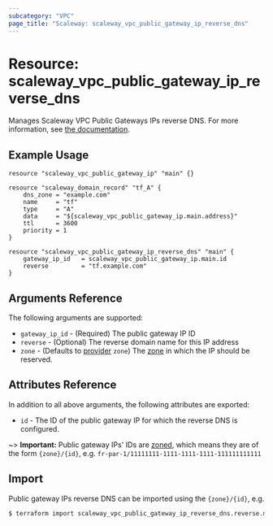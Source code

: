 ```yaml
---
subcategory: "VPC"
page_title: "Scaleway: scaleway_vpc_public_gateway_ip_reverse_dns"
---
```


# Resource: scaleway_vpc_public_gateway_ip_reverse_dns

Manages Scaleway VPC Public Gateways IPs reverse DNS.
For more information, see [the documentation](https://developers.scaleway.com/en/products/vpc-gw/api/v1/#ips-268151).

## Example Usage

```hcl
resource "scaleway_vpc_public_gateway_ip" "main" {}

resource "scaleway_domain_record" "tf_A" {
    dns_zone = "example.com"
    name     = "tf"
    type     = "A"
    data     = "${scaleway_vpc_public_gateway_ip.main.address}"
    ttl      = 3600
    priority = 1
}

resource "scaleway_vpc_public_gateway_ip_reverse_dns" "main" {
    gateway_ip_id   = scaleway_vpc_public_gateway_ip.main.id
    reverse         = "tf.example.com"
}
```

## Arguments Reference

The following arguments are supported:

- `gateway_ip_id` - (Required) The public gateway IP ID
- `reverse` - (Optional) The reverse domain name for this IP address
- `zone` - (Defaults to [provider](../index.md#zone) `zone`) The [zone](../guides/regions_and_zones.md#zones) in which the IP should be reserved.

## Attributes Reference

In addition to all above arguments, the following attributes are exported:

- `id` - The ID of the public gateway IP for which the reverse DNS is configured.

~> **Important:** Public gateway IPs' IDs are [zoned](../guides/regions_and_zones.md#resource-ids), which means they are of the form `{zone}/{id}`, e.g. `fr-par-1/11111111-1111-1111-1111-111111111111`


## Import

Public gateway IPs reverse DNS can be imported using the `{zone}/{id}`, e.g.

```bash
$ terraform import scaleway_vpc_public_gateway_ip_reverse_dns.reverse.main fr-par-1/11111111-1111-1111-1111-111111111111
```
